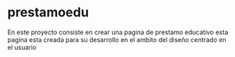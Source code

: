 # prestamoedu
En este proyecto consiste en crear una pagina de prestamo educativo esta pagina esta creada para su desarrollo en el ambito del diseño centrado en el usuario
